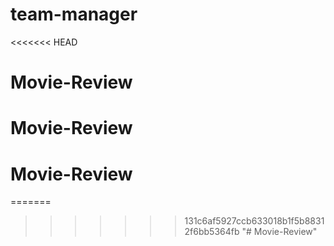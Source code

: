 # team-manager
<<<<<<< HEAD
# Movie-Review
# Movie-Review
# Movie-Review
=======
>>>>>>> 131c6af5927ccb633018b1f5b88312f6bb5364fb
"# Movie-Review" 
